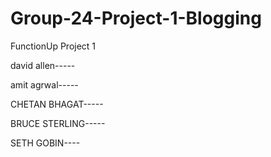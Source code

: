 # Group-24-Project-1-Blogging
FunctionUp Project 1

david allen-----

<!-- {
"title": "Getting Things Done",
"body": "Getting Things Done, also known as GTD or the GTD method, is a self-management method developed by David Allen in which you record all your personal and professional tasks in to-do lists. Since you no longer have to expend any energy on remembering these tasks, your mind is free to concentrate on the task at hand.",
"authorId": "6268e85856dcce822307d9cb",
"tags": ["self-management","manage"],
"category": "professional tasks ",
"subcategory": "tasks"
"isPublished": true
} -->

<!-- {
"title": "Making It All Work",
"body": "Making It All Work: Winning at the Game of Work and the Business of Life Paperback – Illustrated, 29 December 2009. by. David Allen (Author) › Visit Amazon's David Allen Page. Find all the books, read about the author, and more.",
"authorId": "6268e85856dcce822307d9cb",
"tags": "business-management",
"category": "business Life",
"subcategory": ["game", "win"]
} -->

<!-- {
"title": "Ready For Anything: 52 Productivity Principles for Work and Life",
"body": "David Allen, 'the guru of personal productivity' (Fast Company Magazine) and author of the business bestseller GETTING THINGS DONE, inspires us to work better, not harder, in his new book, READY FOR ANYTHING",
"authorId": "6268e85856dcce822307d9cb",
"tags": ["productivity", "principles"],
"category": "principles of Life",
"subcategory": "creativity, focus"
"isPublished": true
} -->

<!-- {
"title": "Pomona A to Z",
"body": "Literary Nonfiction. California Interest. Humor. David Allen takes an alphabetical tour through 26 uniquely entertaining aspects of Pomona, California with this delightful series of newspaper columns that first appeared in the Inland Valley Daily Bulletin.",
"authorId": "6268e85856dcce822307d9cb",
"tags": "Pomona",
"category": "alphabetical tour",
"subcategory": "delightful series"
} -->

<!-- {
"title": "Getting Started",
"body": "Getting Started ; Release date NZ. January 15th, 2017 ; Author. David Allen ; Pages. 316 ; Audience. General (US: Trade) ; Illustrations. 6 illustrations.",
"authorId": "6268e85856dcce822307d9cb",
"tags": "Paperback",
"category": "life tour",
"subcategory": "delightful life"
} -->

amit agrwal-----

<!-- 
{
"title": "How to Create Photo Stickers in Canva",
"body": "This quick tutorial will walk you through the steps to create your ow…",
"authorId": "6268eb2b4919ddf8f7db0d8b",
"tags": "self-management",
"category": "craft",
"subcategory": "creativity"
"isPublished": true
} -->

<!-- {
"title": "Every Citizen a Statesman",
"body": "The surprising story of the movement to create a truly democratic foreign policy by engaging ordinary Americans in world affairs. No major arena of US governance is more elitist than foreign policy. International relations barely surface in election campaigns, and policymakers take little input from Congress",
"authorId": "6268eb2b4919ddf8f7db0d8b",
"tags": "Paperback",
"category": "craft",
"subcategory": "creativity"
} -->

<!-- {
"title": "How To Buy Your Happiness",
"body": "The surprising story of the movement to create a truly democratic foreign policy by engaging ordinary Americans in world affairs. No major arena of US governance is more elitist than foreign policy. International relations barely surface in election campaigns, and policymakers take little input from Congress",
"authorId": "6268eb2b4919ddf8f7db0d8b",
"tags": ["DIY Guide", "life tour"],
"category": "happiness",
"subcategory": "financial freedom"
"isPublished": true
} -->

<!-- {
"title": "European Political Cooperation",
"body": "The story of the movement to create a truly democratic foreign policy by engaging ordinary Americans in world affairs. No major arena of US governance is more elitist than foreign policy. International relations barely surface in election campaigns, and policymakers take little input from Congress",
"authorId": "6268eb2b4919ddf8f7db0d8b",
"tags": "DIY Guide",
"category": "happiness",
"subcategory": "freedom"
} -->

<!-- {
"title": "Management for Clinicians",
"body": "Bibliographic information ; Title, Management for Clinicians ; Author, David Allen ; Editors, David Allen, D. Grimes ; Edition, illustrated ; Publisher, Pitman, 1982",
"authorId": "6268eb2b4919ddf8f7db0d8b",
"tags": "Clinical Operations",
"category": "happiness",
"subcategory": "development for doctors"
"isPublished": true
} -->

CHETAN BHAGAT-----

<!-- {
"title": "Dynamic Budgetary Control: For Strategic and Adaptable",
"body": "David Allen highlights the importance of dynamic budgetary control in linking strategy, tactics and operations, and presents a coherent structure for successful business management in today's rapidly changing conditions.",
"authorId": "6268eb104919ddf8f7db0d89",
"tags": "Clinical Operations",
"category": "happiness",
"subcategory": "development for doctors"
} -->

<!-- {
"title": "Budgetary Control: For Strategic and Adaptable",
"body": "the importance of dynamic budgetary control in linking strategy, tactics and operations, and presents a coherent structure for successful business management in today's rapidly changing conditions.",
"authorId": "6268eb104919ddf8f7db0d89",
"tags": "Clinical",
"category": "strategy",
"subcategory": "development"
"isPublished": true
} -->

<!-- {
"title": "The NLN Criteria for Appraisal of Baccalaureate Programs: A Critical Hermeneutic Analysis",
"body": "The NLN Criteria for Appraisal of Baccalaureate Programs: A Critical Hermeneutic Analysis. Front Cover. Nancy L. Diekelmann, David Allen, Christine A.",
"authorId": "6268eb104919ddf8f7db0d89",
"tags": "Hermeneutic Analysis",
"category": "strategy,",
"subcategory": "development"
} -->

<!-- {
"title": "ASKffirmations: Questions That Create Reality",
"body": "ASKffirmations is a term I coined in order to uniquely identify the technique that I have successfully applied in my own life and set it apart from other similar techniques",
"authorId": "6268eb104919ddf8f7db0d89",
"tags": "ASKffirmations",
"category": "strategy",
"subcategory": "development",
"isPublished": true
} -->

<!-- {
"title": "Writing the Mind: Representing Consciousness from Proust to the Present",
"body": "My thought is me: that is why I cannot stop. I exist because I think... and I can't stop myself from thinking.",
"authorId": "6268eb104919ddf8f7db0d89",
"tags": "representing consciousness",
"category": "strategy",
"subcategory": "Writing the Mind",
"isPublished": true
} -->

BRUCE STERLING-----
<!-- 
{
"title": "Breaking Convention: Essays on Psychedelic Consciousness",
"body": "Breaking Convention--a collection of essays and articles from the international conference of the same name--is a multifaceted exploration of the history, use, and benefits of psychedelics since the dawn of humankind",
"authorId": "6268eb9e4919ddf8f7db0d8f",
"tags": "Breaking Convention",
"category": "essays",
"subcategory": "Psychedelic Consciousness",
"isPublished": true
} -->

<!-- {
"title": "The Origin of Consciousness in the Breakdown of the Bicameral Mind",
"body": "The Origin of Consciousness in the Breakdown of the Bicameral Mind is a 1976 book by the Princeton psychologist, psychohistorian and consciousness theorist Julian Jaynes.",
"authorId": "6268eb9e4919ddf8f7db0d8f",
"tags": "consciousness",
"category": "essays",
"subcategory": "bicameral mind",
} -->

<!-- {
"title": "Conversations on consciousness",
"body": "Blackmore explores the big questions on the nature of brains, minds, and consciousness, through twenty lively and engaging interviews with some of the best-known personalities from the worlds of science and philosophy. - ;A delightful collection of interviews with 20 famous names in the study of consciousness.",
"authorId": "6268eb9e4919ddf8f7db0d8f",
"tags": " Conversations",
"category": "essays",
"subcategory": "bicameral mind",

} -->
<!-- 
{
"title": "The River of Consciousness",
"body": "The River of Consciousness is a collection of ten essays by the writer, naturalist, and neurologist Oliver Sacks. Some of the essays are dedicated to specific figures such as Darwin, Freud, and William James.",
"authorId": "6268eb9e4919ddf8f7db0d8f",
"tags": "The River of Consciousness",
"category": "consciousness",
"subcategory": "sick mind",
"isPublished": true
} -->

<!-- {
"title": "Other Minds: The Octopus, the Sea, and the Deep Origins of Consciousness",
"body": "Other Minds is a 2016 bestseller by Peter Godfrey-Smith on the evolution and nature of consciousness. It compares the situation in cephalopods, especially octopuses and cuttlefish, with that in mammals and birds",
"authorId": "6268eb9e4919ddf8f7db0d8f",
"tags": "Other Minds",
"category": "the Deep Origins of Consciousness",
"subcategory": "the Sea",
"isPublished": true
} -->


SETH GOBIN----

<!-- {
"title": "define: Brand",
"body": "Here’s my definition: A brand is the set of expectations, memories, stories and relationships that, taken together, account for.",
"authorId": "6268eb6b4919ddf8f7db0d8d",
"tags": "Brand",
"category": "Corporate",
"subcategory": "Relation"
} -->
<!-- {
"title": "The Origins and History of Consciousness",
"body": "The Origins and History of Consciousness is a 1949 book by the psychologist and philosopher Erich Neumann, in which the author attempts to outline the archetypal stages in the development of consciousness.",
"authorId": "6268eb6b4919ddf8f7db0d8d",
"tags": ["self-management","manage"],
"category": "professional tasks",
"subcategory": "tasks",
"isPublished": true
} -->
<!-- 
{
"title": "Don’t waste the good days",
"body": "If you’re feeling creative, do the errands tomorrow.If you’re fit and healthy, take a day to go surfing. When inspiration strikes, wite it down.The calendar belongs to everyone else. Their schedule isn’t your schedule unless it helps you get where you’re going.",
"authorId": "6268eb6b4919ddf8f7db0d8d",
"tags":"Good-days",
"category": "Corporate",
"subcategory": "Relation"
} -->

<!-- {
"title": "The Doors of Perception",
"body": "The Doors of Perception is an autobiographical book written by Aldous Huxley. Published in 1954, it elaborates on his psychedelic experience under the influence of mescaline in May 1953.",
"authorId": "6268eb6b4919ddf8f7db0d8d",
"tags":"Good-days",
"category": "Corporate",
"subcategory": "Relation",
"isPublished": true
} -->

<!-- {
"title": "Being You: A New Science of Consciousness",
"body": "INTERNATIONAL BESTSELLERA Best Book of 2021—Bloomberg Businessweek; A Best Science Book of 2021—The Guardian; A Best Science Book of 2021—Financial Times; A Best Philosophy Book of 2021—Five Books",
"authorId": "6268eb6b4919ddf8f7db0d8d",
"tags":"Other Minds",
"category": "the Deep Origins of Consciousness",
"subcategory": "Relation"
} -->



